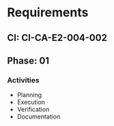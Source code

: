 # Requirements

## CI: CI-CA-E2-004-002
## Phase: 01

### Activities
- Planning
- Execution
- Verification
- Documentation
